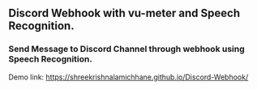 ## Discord Webhook with vu-meter and Speech Recognition.

### Send Message to Discord Channel through webhook using Speech Recognition.

Demo link: https://shreekrishnalamichhane.github.io/Discord-Webhook/